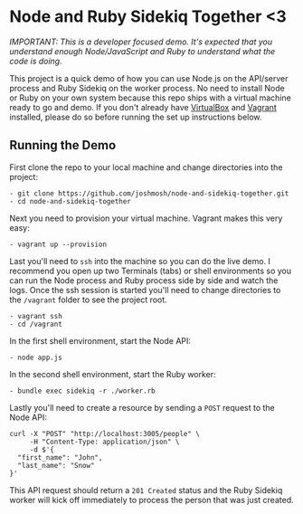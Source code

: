 # Node and Ruby Sidekiq Together <3

_IMPORTANT: This is a developer focused demo. It's expected that you understand enough Node/JavaScript and Ruby to understand what the code is doing._

This project is a quick demo of how you can use Node.js on the API/server process and Ruby Sidekiq on the worker process. No need to install Node or Ruby on your own system because this repo ships with a virtual machine ready to go and demo. If you don't already have [VirtualBox](https://www.virtualbox.org) and [Vagrant](https://www.vagrantup.com) installed, please do so before running the set up instructions below.

## Running the Demo

First clone the repo to your local machine and change directories into the project:

```
- git clone https://github.com/joshmosh/node-and-sidekiq-together.git
- cd node-and-sidekiq-together
```

Next you need to provision your virtual machine. Vagrant makes this very easy:

```
- vagrant up --provision
```

Last you'll need to `ssh` into the machine so you can do the live demo. I recommend you open up two Terminals (tabs) or shell environments so you can run the Node process and Ruby process side by side and watch the logs. Once the ssh session is started you'll need to change directories to the `/vagrant` folder to see the project root.

```
- vagrant ssh
- cd /vagrant
```

In the first shell environment, start the Node API:

```
- node app.js
```

In the second shell environment, start the Ruby worker:

```
- bundle exec sidekiq -r ./worker.rb
```

Lastly you'll need to create a resource by sending a `POST` request to the Node API:

```
curl -X "POST" "http://localhost:3005/people" \
     -H "Content-Type: application/json" \
     -d $'{
  "first_name": "John",
  "last_name": "Snow"
}'
```

This API request should return a `201 Created` status and the Ruby Sidekiq worker will kick off immediately to process the person that was just created.